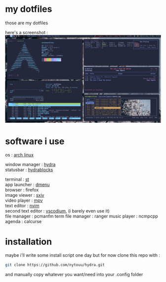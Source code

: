 # my dotfiles

those are my dotfiles

here's a screenshot :\
![screenshot](https://raw.githubusercontent.com/nytouu/hydra/master/screenshot.png)

# software i use

os : [arch linux](https://archlinux.org/)

window manager : [hydra](https://github.com/nytouu/hydra)\
statusbar : [hydrablocks](https://github.com/nytouu/hydrablocks)

terminal : [st](https://github.com/nytouu/st)\
app launcher : [dmenu](https://github.com/nytouu/dmenu)\
browser : firefox\
image viewer : [sxiv](https://github.com/muennich/sxiv)\
video player : [mpv](https://github.com/mpv-player/mpv)\
text editor : [nvim](https://github.com/neovim/neovim)\
second text editor : [vscodium](https://github.com/VSCodium/vscodium), (i barely even use it)\
file manager : pcmanfm
term file manager : ranger
music player : ncmpcpp
agenda : calcurse

# installation

maybe i'll write some install script one day but for now clone this repo with :
```sh
git clone https://github.com/nytouu/hydra.git
```
and manually copy whatever you want/need into your .config folder
